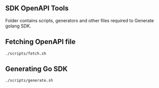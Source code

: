 ## SDK OpenAPI Tools

Folder contains scripts, generators and other files required to Generate golang SDK.

## Fetching OpenAPI file

```
./scripts/fetch.sh
```

## Generating Go SDK

```
./scripts/generate.sh
```
